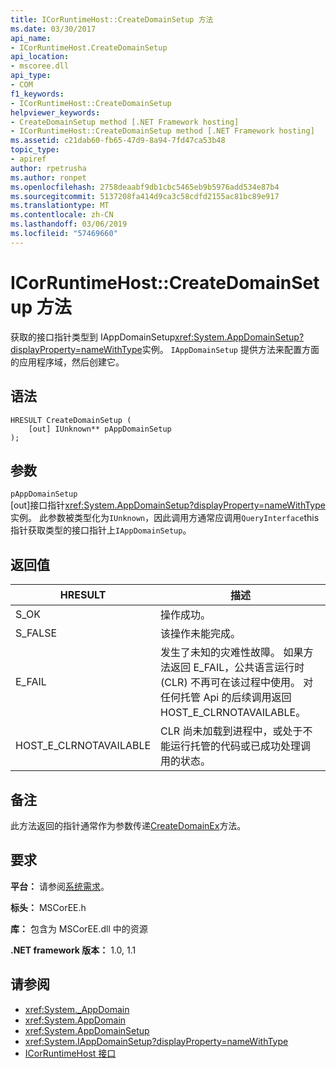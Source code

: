 ```yaml
---
title: ICorRuntimeHost::CreateDomainSetup 方法
ms.date: 03/30/2017
api_name:
- ICorRuntimeHost.CreateDomainSetup
api_location:
- mscoree.dll
api_type:
- COM
f1_keywords:
- ICorRuntimeHost::CreateDomainSetup
helpviewer_keywords:
- CreateDomainSetup method [.NET Framework hosting]
- ICorRuntimeHost::CreateDomainSetup method [.NET Framework hosting]
ms.assetid: c21dab60-fb65-47d9-8a94-7fd47ca53b48
topic_type:
- apiref
author: rpetrusha
ms.author: ronpet
ms.openlocfilehash: 2758deaabf9db1cbc5465eb9b5976add534e87b4
ms.sourcegitcommit: 5137208fa414d9ca3c58cdfd2155ac81bc89e917
ms.translationtype: MT
ms.contentlocale: zh-CN
ms.lasthandoff: 03/06/2019
ms.locfileid: "57469660"
---
```

# <a name="icorruntimehostcreatedomainsetup-method"></a>ICorRuntimeHost::CreateDomainSetup 方法
获取的接口指针类型到 IAppDomainSetup<xref:System.AppDomainSetup?displayProperty=nameWithType>实例。 `IAppDomainSetup` 提供方法来配置方面的应用程序域，然后创建它。  
  
## <a name="syntax"></a>语法  
  
```  
HRESULT CreateDomainSetup (  
    [out] IUnknown** pAppDomainSetup  
);  
```  
  
## <a name="parameters"></a>参数  
 `pAppDomainSetup`  
 [out]接口指针<xref:System.AppDomainSetup?displayProperty=nameWithType>实例。 此参数被类型化为`IUnknown`，因此调用方通常应调用`QueryInterface`this 指针获取类型的接口指针上`IAppDomainSetup`。  
  
## <a name="return-value"></a>返回值  
  
|HRESULT|描述|  
|-------------|-----------------|  
|S_OK|操作成功。|  
|S_FALSE|该操作未能完成。|  
|E_FAIL|发生了未知的灾难性故障。 如果方法返回 E_FAIL，公共语言运行时 (CLR) 不再可在该过程中使用。 对任何托管 Api 的后续调用返回 HOST_E_CLRNOTAVAILABLE。|  
|HOST_E_CLRNOTAVAILABLE|CLR 尚未加载到进程中，或处于不能运行托管的代码或已成功处理调用的状态。|  
  
## <a name="remarks"></a>备注  
 此方法返回的指针通常作为参数传递[CreateDomainEx](../../../../docs/framework/unmanaged-api/hosting/icorruntimehost-createdomainex-method.md)方法。  
  
## <a name="requirements"></a>要求  
 **平台：** 请参阅[系统需求](../../../../docs/framework/get-started/system-requirements.md)。  
  
 **标头：** MSCorEE.h  
  
 **库：** 包含为 MSCorEE.dll 中的资源  
  
 **.NET framework 版本：** 1.0, 1.1  
  
## <a name="see-also"></a>请参阅
- <xref:System._AppDomain>
- <xref:System.AppDomain>
- <xref:System.AppDomainSetup>
- <xref:System.IAppDomainSetup?displayProperty=nameWithType>
- [ICorRuntimeHost 接口](../../../../docs/framework/unmanaged-api/hosting/icorruntimehost-interface.md)

